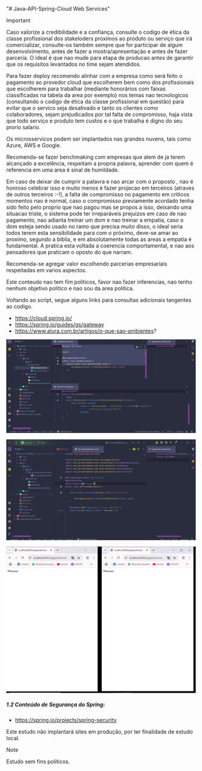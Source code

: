 "# Java-API-Spring-Cloud Web Services" 

> [!IMPORTANT]
> 
> Caso valorize a credibilidade e a confiança, consulte o codigo de ética da classe profissional dos stakeloders proximos ao produto ou serviço que irá comercializar, consulte-os também sempre que for participar de algum desenvolvimento, antes de fazer a mostra/apresentação e antes de fazer parceria. O ideal é que nao mude para etapa de producao antes de garantir que os requisitos levantados no time sejam atendidos.
>
> Para fazer deploy recomendo alinhar com a empresa como será feito o pagamento ao provedor cloud que escolherem bem como dos profissionais que escolherem para trabalhar (mediante honorários com faixas classificadas na tabela da area por exemplo) nos temas nao tecnologicos (consultando o codigo de ética da classe profissional  em questão) para evitar que o servico seja desativado e tanto os clientes como colaboradores, sejam prejudicados por tal falta de compromisso, haja vista que todo serviço e produto tem custos e o que trabalha é digno do seu prorio salario.
> 
> Os microsservicos podem ser implantados nas grandes nuvens, tais como Azure, AWS e Google.
>
> Recomenda-se fazer benchmaking com empresas que alem de ja terem alcançado a excelência, respeitam a propria palavra, aprender com quem  é referencia em uma area é sinal de humildade. 
>
>Em caso de deixar de cumprir a palavra e nao arcar com o proposto , nao é honroso celebrar isso e muito menos é fazer projecao em terceiros (atraves de outros terceiros :-!), a falta de compromisso no pagamento em criticos momentos nao é normal, caso o compromisso previamente acordado tenha sido feito pelo proprio que nao pagou mas se propos a isso, deixando uma situacao triste, o sistema pode ter irreparáveis prejuizos em caso de nao pagamento, nao adianta treinar um dom e nao treinar a empatia, caso o dom esteja sendo usado no ramo que precisa muito disso, o ideal seria todos terem esta sensibilidade para com o próximo, deve-se amar ao proximo, segundo a biblia, e em absolutamente todas as areas a empatia é fundamental. A pratica esta voltada a coerencia comportamental, e nao aos pensadores que praticam o oposto do que narram. 
> 
> Recomenda-se agregar valor escolhendo parcerias empresariais respeitadas em varios aspectos. 
>
> Este conteudo nao tem fim politicos, favor nao fazer inferencias, nao tenho nenhum objetivo politico e nao sou da area politica. 


Voltando ao script, segue alguns links para consultas adicionais tangentes ao codigo. 
- https://cloud.spring.io/
- https://spring.io/guides/gs/gateway
- https://www.alura.com.br/artigos/o-que-sao-ambientes?

![Texto alternativo](https://github.com/luizaandradeti/Java-API-Spring-Cloud/blob/main/img/1.png)

![Texto alternativo](https://github.com/luizaandradeti/Java-API-Spring-Cloud/blob/main/img/2.png)

![Texto alternativo](https://github.com/luizaandradeti/Java-API-Spring-Cloud/blob/main/img/3.png)

##### 1.2 Conteúdo de Segurança do Spring:

- https://spring.io/projects/spring-security

Este estudo não implantará sites em produção, por ter finalidade de estudo local. 

> [!NOTE]
>
> Estudo sem fins políticos. 
